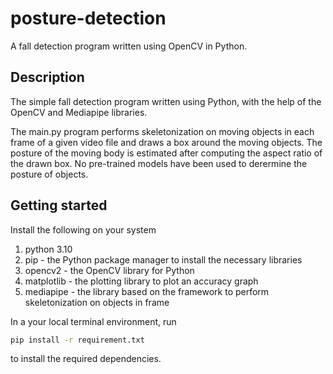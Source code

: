 # posture-detection
A fall detection program written using OpenCV in Python.

## Description
The simple fall detection program written using Python, with the help of the OpenCV and Mediapipe libraries. 

The main.py program performs skeletonization on moving objects in each frame of a given video file and draws a box around the moving objects. 
The posture of the moving body is estimated after computing the aspect ratio of the drawn box. No pre-trained models have been used to derermine the posture of objects.

## Getting started
Install the following on your system
1. python 3.10
2. pip - the Python package manager to install the necessary libraries
3. opencv2 - the OpenCV library for Python
4. matplotlib - the plotting library to plot an accuracy graph
5. mediapipe - the library based on the framework to perform skeletonization on objects in frame

In a your local terminal environment, run 
```bash
pip install -r requirement.txt
```
to install the required dependencies.
